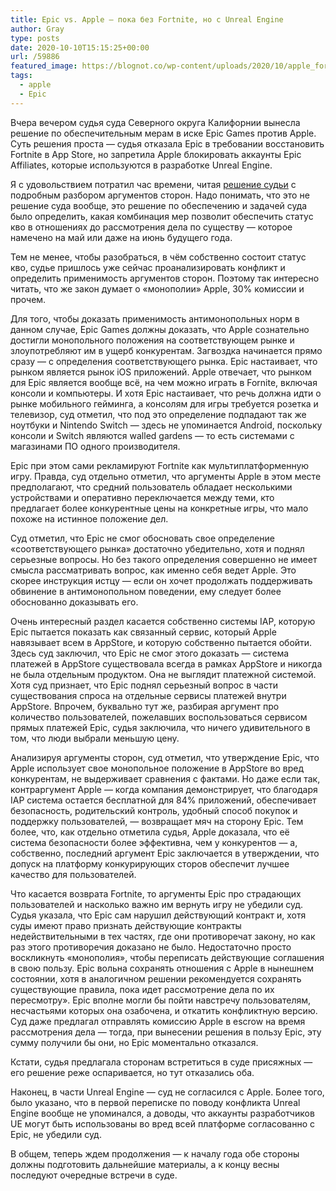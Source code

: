 ```yaml
---
title: Epic vs. Apple — пока без Fortnite, но с Unreal Engine
author: Gray
type: posts
date: 2020-10-10T15:15:25+00:00
url: /59886
featured_image: https://blognot.co/wp-content/uploads/2020/10/apple_fortnite_1984_parody.0.jpg
tags:
  - apple
  - Epic
---
```


Вчера вечером судья суда Северного округа Калифорнии вынесла решение по обеспечительным мерам в иске Epic Games против Apple. Суть решения проста — судья отказала Epic в требовании восстановить Fortnite в App Store, но запретила Apple блокировать аккаунты Epic Affiliates, которые используются в разработке Unreal Engine.

Я с удовольствием потратил час времени, читая <a href="https://www.courtlistener.com/recap/gov.uscourts.cand.364265/gov.uscourts.cand.364265.118.0.pdf" target="_blank" rel="noreferrer noopener" title="https://www.courtlistener.com/recap/gov.uscourts.cand.364265/gov.uscourts.cand.364265.118.0.pdf">решение судьи</a> с подробным разбором аргументов сторон. Надо понимать, что это не решение суда вообще, это решение по обеспечению и задачей суда было определить, какая комбинация мер позволит обеспечить статус кво в отношениях до рассмотрения дела по существу — которое намечено на май или даже на июнь будущего года.

Тем не менее, чтобы разобраться, в чём собственно состоит статус кво, судье пришлось уже сейчас проанализировать конфликт и определить применимость аргументов сторон. Поэтому так интересно читать, что же закон думает о «монополии» Apple, 30% комиссии и прочем.

Для того, чтобы доказать применимость антимонопольных норм в данном случае, Epic Games должны доказать, что Apple сознательно достигли монопольного положения на соответствующем рынке и злоупотребляют им в ущерб конкурентам. Загвоздка начинается прямо сразу — с определения соответствующего рынка. Epic настаивает, что рынком является рынок iOS приложений. Apple отвечает, что рынком для Epic является вообще всё, на чем можно играть в Fornite, включая консоли и компьютеры. И хотя Epic настаивает, что речь должна идти о рынке мобильного гейминга, а консолям для игры требуется розетка и телевизор, суд отметил, что под это определение подпадают так же ноутбуки и Nintendo Switch — здесь не упоминается Android, поскольку консоли и Switch являются walled gardens — то есть системами с магазинами ПО одного производителя.

Epic при этом сами рекламируют Fortnite как мультиплатформенную игру. Правда, суд отдельно отметил, что аргументы Apple в этом месте предполагают, что средний пользователь обладает несколькими устройствами и оперативно переключается между теми, кто предлагает более конкурентные цены на конкретные игры, что мало похоже на истинное положение дел.

Суд отметил, что Epic не смог обосновать свое определение «соответствующего рынка» достаточно убедительно, хотя и поднял серьезные вопросы. Но без такого определения совершенно не имеет смысла рассматривать вопрос, как именно себя ведет Apple. Это скорее инструкция истцу — если он хочет продолжать поддерживать обвинение в антимонопольном поведении, ему следует более обоснованно доказывать его.

Очень интересный раздел касается собственно системы IAP, которую Epic пытается показать как связанный сервис, который Apple навязывает всем в AppStore, и которую собственно пытается обойти. Здесь суд заключил, что Epic не смог этого доказать —&nbsp;система платежей в AppStore существовала всегда в рамках AppStore и никогда не была отдельным продуктом. Она не выглядит платежной системой. Хотя суд признает, что Epic поднял серьезный вопрос в части существования спроса на отдельные сервисы платежей внутри AppStore. Впрочем, буквально тут же, разбирая аргумент про количество пользователей, пожелавших воспользоваться сервисом прямых платежей Epic, судья заключила, что ничего удивительного в том, что люди выбрали меньшую цену.&nbsp;

Анализируя аргументы сторон, суд отметил, что утверждение Epic, что Apple использует свое монопольное положение в AppStore во вред конкурентам, не выдерживает сравнения с фактами. Но даже если так, контраргумент Apple — когда компания демонстрирует, что благодаря IAP система остается бесплатной для 84% приложений, обеспечивает безопасность, родительский контроль, удобный способ покупок и поддержку пользователей, — возвращает мяч на сторону Epic. Тем более, что, как отдельно отметила судья, Apple доказала, что её система безопасности более эффективна, чем у конкурентов — а, собственно, последний аргумент Epic заключается в утверждении, что допуск на платформу конкурирующих сторов обеспечит лучшее качество для пользователей.

Что касается возврата Fortnite, то аргументы Epic про страдающих пользователей и насколько важно им вернуть игру не убедили суд. Судья указала, что Epic сам нарушил действующий контракт и, хотя суды имеют право признать действующие контракты недействительными в тех частях, где они противоречат закону, но как раз этого противоречия доказано не было. Недостаточно просто воскликнуть «монополия», чтобы переписать действующие соглашения в свою пользу. Epic вольна сохранять отношения с Apple в нынешнем состоянии, хотя в аналогичном решении рекомендуется сохранять существующие правила, пока идет рассмотрение дела по их пересмотру». Epic вполне могли бы пойти навстречу пользователям, несчастьями которых она озабочена, и откатить конфликтную версию. Суд даже предлагал отправлять комиссию Apple в escrow на время рассмотрения дела — тогда, при вынесении решения в пользу Epic, эту сумму получили бы они, но Epic моментально отказался.

Кстати, судья предлагала сторонам встретиться в суде присяжных — его решение реже оспаривается, но тут отказались оба.

Наконец, в части Unreal Engine — суд не согласился с Apple. Более того, было указано, что в первой переписке по поводу конфликта Unreal Engine вообще не упоминался, а доводы, что аккаунты разработчиков UE могут быть использованы во вред всей платформе согласованно с Epic, не убедили суд. 

В общем, теперь ждем продолжения — к началу года обе стороны должны подготовить дальнейшие материалы, а к концу весны последуют очередные встречи в суде.